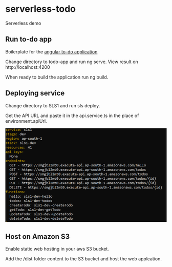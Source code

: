 # serverless-todo
 Serverless demo
 
 ## Run to-do app
 Boilerplate for the [angular to-do application](https://github.com/sitepoint-editors/angular-todo-app)
 
 Change directory to todo-app and run ng serve. View result on http://localhost:4200
 
 When ready to build the application run ng build.
 
 ## Deploying service
 Change directory to SLS1 and run sls deploy. 
 
 Get the API URL and paste it in the api.service.ts in the place of environment.apiUrl.
 
![Alt text](./images/deploy.png?raw=true "Deploy service")
 
 ## Host on Amazon S3
 Enable static web hosting in your aws S3 bucket. 
 
 Add the /dist folder content to the S3 bucket and host the web applcation. 
